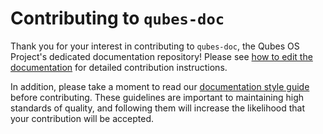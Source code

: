 # Contributing to `qubes-doc`

Thank you for your interest in contributing to `qubes-doc`, the Qubes OS
Project's dedicated documentation repository! Please see [how to edit the documentation](https://www.qubes-os.org/doc/how-to-edit-the-documentation/) for
detailed contribution instructions.

In addition, please take a moment to read our [documentation style guide](https://www.qubes-os.org/doc/documentation-style-guide/) before
contributing. These guidelines are important to maintaining high standards of
quality, and following them will increase the likelihood that your contribution
will be accepted.
